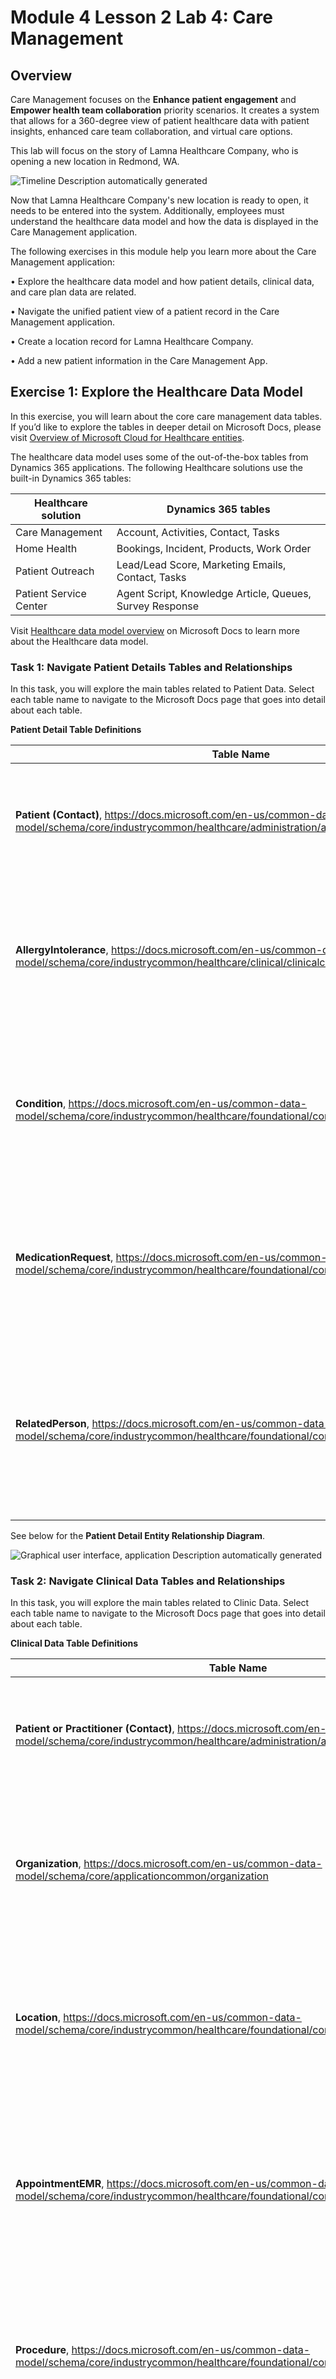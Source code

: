 # Module 4 Lesson 2 Lab 4: Care Management

## Overview

Care Management focuses on the **Enhance patient engagement** and **Empower health team collaboration** priority scenarios. It creates a system that allows for a 360-degree view of patient healthcare data with patient insights, enhanced care team collaboration, and virtual care options.    

This lab will focus on the story of Lamna Healthcare Company, who is opening a new location in Redmond, WA.

![Timeline Description automatically generated](./IMAGES/Lab04/L4P2.png)

Now that Lamna Healthcare Company's new location is ready to open, it needs to be entered into the system. Additionally, employees must understand the healthcare data model and how the data is displayed in the Care Management application.

The following exercises in this module help you learn more about the Care Management application:

•	Explore the healthcare data model and how patient details, clinical data, and care plan data are related.

•	Navigate the unified patient view of a patient record in the Care Management application.

•	Create a location record for Lamna Healthcare Company.

•	Add a new patient information in the Care Management App.

## Exercise 1: Explore the Healthcare Data Model

In this exercise, you will learn about the core care management data tables. If you’d like to explore the tables in deeper detail on Microsoft Docs, please visit [Overview of Microsoft Cloud for Healthcare entities](https://docs.microsoft.com/en-us/common-data-model/schema/core/industrycommon/healthcare/healthcare-overview).

The healthcare data model uses some of the out-of-the-box tables from Dynamics 365 applications. The following Healthcare solutions use the built-in Dynamics 365 tables:

| Healthcare solution    | Dynamics 365 tables                                      |
|------------------------|----------------------------------------------------------|
| Care Management        | Account, Activities, Contact, Tasks                      |
| Home Health            | Bookings, Incident, Products, Work Order                 |
| Patient Outreach       | Lead/Lead Score, Marketing Emails, Contact, Tasks        |
| Patient Service Center | Agent Script, Knowledge Article, Queues, Survey Response |

Visit [Healthcare data model overview](https://docs.microsoft.com/en-us/dynamics365/industry/healthcare/overview-data-model) on Microsoft Docs to learn more about the Healthcare data model.

### Task 1: Navigate Patient Details Tables and Relationships

In this task, you will explore the main tables related to Patient Data. Select each table name to navigate to the Microsoft Docs page that goes into detail about each table.

**Patient Detail Table Definitions**

| Table Name | Definition |
|----|----|
| **Patient (Contact)**, https://docs.microsoft.com/en-us/common-data-model/schema/core/industrycommon/healthcare/administration/administrationcore/contact | Person with whom a business unit has a relationship, such as customer, supplier, and colleague. |
| **AllergyIntolerance**, https://docs.microsoft.com/en-us/common-data-model/schema/core/industrycommon/healthcare/clinical/clinicalcore/allergyintolerance | Risk of harmful or undesirable, physiological response which is unique to an individual and associated with exposure to a substance. |
| **Condition**, https://docs.microsoft.com/en-us/common-data-model/schema/core/industrycommon/healthcare/foundational/commoncore/condition | A clinical condition, problem, diagnosis, or other event, situation, issue, or clinical concept that has risen to a level of concern. |
| **MedicationRequest**, https://docs.microsoft.com/en-us/common-data-model/schema/core/industrycommon/healthcare/foundational/commoncore/medicationrequest | An order or request for both supply of the medication and the instructions for administration of the medication to a patient. |
| **RelatedPerson**, https://docs.microsoft.com/en-us/common-data-model/schema/core/industrycommon/healthcare/foundational/commoncore/relatedperson | Information about a person that is involved in the care for a patient, but who is not the target of healthcare, nor has a formal responsibility in the care process. |

See below for the **Patient Detail Entity Relationship Diagram**.

![Graphical user interface, application Description automatically generated](./IMAGES/Lab04/L4P3.png)

### Task 2: Navigate Clinical Data Tables and Relationships

In this task, you will explore the main tables related to Clinic Data. Select each table name to navigate to the Microsoft Docs page that goes into detail about each table.

**Clinical Data Table Definitions**

| Table Name | Definition |
|----|----|
| **Patient or Practitioner (Contact)**, https://docs.microsoft.com/en-us/common-data-model/schema/core/industrycommon/healthcare/administration/administrationcore/contact | Person with whom a business unit has a relationship, such as customer, supplier, and colleague. |
| **Organization**, https://docs.microsoft.com/en-us/common-data-model/schema/core/applicationcommon/organization | Top level of the Microsoft Dynamics 365 business hierarchy. The organization can be a specific business, holding company, or corporation. |
| **Location**, https://docs.microsoft.com/en-us/common-data-model/schema/core/industrycommon/healthcare/foundational/commoncore/location | Details and position information for a physical place where services are provided and resources and participants may be stored, found, contained or accommodated. |
| **AppointmentEMR**, https://docs.microsoft.com/en-us/common-data-model/schema/core/industrycommon/healthcare/foundational/commoncore/appointmentemr | A booking of a healthcare event among patient(s), practitioner(s), related person(s) and/or device(s) for a specific date/time. This may result in one or more Encounter(s). |
| **Procedure**, https://docs.microsoft.com/en-us/common-data-model/schema/core/industrycommon/healthcare/foundational/commoncore/procedure | An action that is or was performed on a patient. This can be a physical intervention like an operation, or less invasive like counseling or hypnotherapy. |
| **Encounter**, https://docs.microsoft.com/en-us/common-data-model/schema/core/industrycommon/healthcare/foundational/commoncore/encounter | An interaction between a patient and healthcare provider(s) for the purpose of providing healthcare service(s) or assessing the health status of a patient. |
| **EpisodeOfCare**, https://docs.microsoft.com/en-us/common-data-model/schema/core/industrycommon/healthcare/foundational/commoncore/episodeofcare | An association between a patient and an organization / healthcare provider(s) during which time encounters may occur. |
| **Observation**, https://docs.microsoft.com/en-us/common-data-model/schema/core/industrycommon/healthcare/foundational/commoncore/observation | Measurements and simple assertions made about a patient, device or other subject. |
| **CodeableConcept**, https://docs.microsoft.com/en-us/common-data-model/schema/core/industrycommon/healthcare/foundational/commoncore/codeableconcept | A Codeable Concept represents a value that is usually supplied by providing a reference to one or more terminologies, but may also be defined by the provision of text. |

See below for the **Clinical Data Entity Relationship Diagram**.

![Graphical user interface, application Description automatically generated](./IMAGES/Lab04/L4P4.png)

### Task 3: Navigate Care Plan Management Tables and Relationships

In this task, you will explore the main tables related to Care Plan Management. Select each table name to navigate to the Microsoft Docs page that goes into detail about each table.

**Care Plan Management Table Definitions**

| Table Name | Definition |
|----|----|
| **Patient (Contact)**, https://docs.microsoft.com/en-us/common-data-model/schema/core/industrycommon/healthcare/administration/administrationcore/contact | Person with whom a business unit has a relationship, such as customer, supplier, and colleague. |
| **CarePlan**, https://docs.microsoft.com/en-us/common-data-model/schema/core/industrycommon/healthcare/foundational/commoncore/careplan | Describes the intention of how one or more practitioners intend to deliver care for a particular patient, group or community for a period of time, possibly limited to care for a specific condition |
| **CarePlanActivity**, https://docs.microsoft.com/en-us/common-data-model/schema/core/industrycommon/healthcare/clinical/clinicalcareteam/careplanactivity | Identifies a planned action to occur as part of the plan. For example, a medication to be used, lab tests to perform, self-monitoring, education, etc. |
| **CarePlanActivityGoal**, https://docs.microsoft.com/en-us/common-data-model/schema/core/industrycommon/healthcare/clinical/clinicalcareteam/careplanactivitygoal | Internal reference that identifies the goals that this activity is intended to contribute towards meeting. |
| **Goal**, https://docs.microsoft.com/en-us/common-data-model/schema/core/industrycommon/healthcare/clinical/clinicalcareteam/goal | Target objective for a user or a team for a specified time period. |
| **CarePlanGoal**, https://docs.microsoft.com/en-us/common-data-model/schema/core/industrycommon/healthcare/clinical/clinicalcareteam/careplangoal | Describes the intended objective(s) of carrying out the care plan. |
| **Encounter**, https://docs.microsoft.com/en-us/common-data-model/schema/core/industrycommon/healthcare/foundational/commoncore/encounter | An interaction between a patient and healthcare provider(s) for the purpose of providing healthcare service(s) or assessing the health status of a patient. |
| **Episode of Care**, https://docs.microsoft.com/en-us/common-data-model/schema/core/industrycommon/healthcare/foundational/commoncore/episodeofcare | An association between a patient and an organization / healthcare provider(s) during which time encounters may occur. |

See below for the **Care Plan Management Entity Relationship Diagram**.

![Graphical user interface, application Description automatically generated](./IMAGES/Lab04/L4P5.png)



## Exercise 2: Navigate Care Management Application

In this exercise, you'll navigate the patient record and explore information that's captured in the Care Management application. In this scenario, you'll examine the unified patient view to observe how a care team member would obtain a full view of clinical and non-clinical data for a specific patient.

1.  Navigate to [Power apps portal](http://make.powerapps.com) in an In-Private or Incognito window. If you are in an official training class, sign in with your assigned user.

2.	In Power Apps, select **Apps** on the left navigation pane. Select and open **Care Management** by clicking on the **play** button.
 
![image](./IMAGES/Lab04/image9.png)

3.	You'll be directed to **Health Analytics** under **Care management.** 
 
![image](./IMAGES/Lab04/image10.png)

The Care Coordinator Dashboard view is as shown in the below image.

![image](./IMAGES/Lab04/image12.svg) 

4.	Select **People** on the left navigation pane. Note that the default view is **Active Patients**. In your own time, you can switch the view to **Active Practitioners** and explore the practitioners form to observe how it differs from the patient form.
 
![image](./IMAGES/Lab04/image13.png)

5.	Find and select **Amber Rodriguez** from the **Active Patients** view. Open the record by double-clicking or selecting **Edit** in the command bar.

![image](./IMAGES/Lab04/image15.svg) 

6.	In the **Patient-Clinical** form, examine the **Summary** tab on Amber's patient record. The purpose of the patient record is to give a comprehensive view of Amber's latest information.

![image](./IMAGES/Lab04/image17.svg)
 
   1.	The **Patient snapshot** section displays a customizable view of the patient information. Select an item to display the details of the record on the right panel of the form.

   2.	In the **Active conditions** section, review Amber's preexisting conditions. You can drill down for more information or create a new condition for the patient.

   3.	In the **Clinical details** section, cycle through the various icons to review different medical details, including **Medications and prescriptions, Encounters, Results and diagnostics,** and **Procedures**. This method is simple and efficient for observing patient healthcare details.

![image](./IMAGES/Lab04/image19.svg)

   4.	**Assistant** section provides an overview of notifications so that the admin can check back later to stay updated.

   5.	Review the **Patient Interactions** section, which shows any activity, note, or post. You can filter and sort this section if necessary.

7.	Select the **Profile** tab.

![image](./IMAGES/Lab04/image21.svg)

8.	The **Profile** tab includes extra and non-clinical information, including the **Patient information, Patient relationships, Patient contact methods, Insurance coverage, Claims,** and **Medical identifiers** sections.

 
![image](./IMAGES/Lab04/image23.svg)

9.	Select the **Clinical timeline** tab. On this tab, a care team member can view a weekly calendar of the patient's clinical information and a list of upcoming or previous events.
 
![image](./IMAGES/Lab04/image25.svg)

10.	Select the **Upcoming events** dropdown menu on the right pane to view **Previous events.**
 
![image](./IMAGES/Lab04/image27.svg)

11.	Review the list of events that Amber had previously, including appointments, care plans, encounters, and medication requests.

![image](./IMAGES/Lab04/image29.svg) 

12.	Select the **Care Plan** tab. On this tab, the care team member has a full view of all care plans that are associated with the patient. This tab also includes a list of the patient's care plan activities and statistics for completed activities and goals. You can create a new care plan or filter by care plan type in this view.

 
![image](./IMAGES/Lab04/image31.svg)

13.	Select the **Care team** tab. On this tab, the care team member can find other members who might be providing care to the patient for current conditions and care plans.
 
![image](./IMAGES/Lab04/image33.svg)

14.	Select the **Related** tab to view other details that are related to the patient record.

![image](./IMAGES/Lab04/image35.svg) 

You've now explored the starting dashboards and the unified patient view features in the Care Management application.

   
## Exercise 3: Create a New Location

In this exercise, you will be creating a new Location record for the **Lamna Healthcare Company** Organization. They have opened a new branch in **Redmond, WA** and we need to ensure this location is in the system.

1.	In the Care Management application, select **Native Locations** in the left navigation pane under **Administration**.

2.	In the **All Locations** view, select **+ New**
 
![image](./IMAGES/Lab04/image37.svg)

3.	Fill in the following information for the new location:

    o	**Name** - Lamna Healthcare - Redmond, WA

    o	**Address City** - Redmond

    o	**Address State** - WA

    o	**Managing Organization** - Lamna Healthcare Company

4.	Select **Save & Close.**

![image](./IMAGES/Lab04/image39.svg) 

5.	In the left navigation, select **Organizations** to review the new location in its managing organization record. Change the grid view in the dropdown menu from **My Active Accounts** to **Active Accounts.**

![image](./IMAGES/Lab04/image41.svg) 

6.	While in the **Active Accounts** view, select the **Lamna Healthcare Company** organization.

![image](./IMAGES/Lab04/image43.svg) 

7.	On the Lamna Healthcare Company record, select the **Related** tab and then scroll down to select **Locations**.

![image](./IMAGES/Lab04/image45.svg) 

The newly created **Lamna Healthcare - Redmond, WA** location will show as associated with the record.

![image](./IMAGES/Lab04/image47.svg) 

You've now created a new location in Redmond, WA for Lamna Healthcare Company and have viewed it in the associated organization in the Care Management application.


## Exercise - Add Patient information in Care Management App

In this task, you continue to walkthrough by creating a new **Patient** and **Patient Encounter** record in the Care Management app, then assigning it a **Care Plan** and a **Care Team** based on the patient’s details. 

1.	Create a new **Patient** record in **Care Management** app by performing the following steps:

    a.	On top right corner of the **Care Management** home page, click on the **+** icon.

    b.	Select **Contact** from the list.
 
![image](./IMAGES/Lab04/image49.svg)

2.	Create a new **patient** record by filling out the following information:

    a.	**Contact Type**: Patient

    b.	**First Name**: Emma 

    c.	**Last Name**: Williams

    d.	**Email**: emmawilliams@contosopersonal.com

    e.	**Mobile Phone**: (561) 754-3010

    f.	**Business Phone**: (431) 754-3010

    g.	Click on **Save and Close**
 
![image](./IMAGES/Lab04/image51.svg)

3.	Click on the record you just created.
 
![image](./IMAGES/Lab04/image53.svg)

4.	Go to **Profile** tab. Enter the below details

    a.	Click on Edit icon for Home address and update the below details

       i.**Address**: 4 Illinois Drive

       ii.**City**: Bronx

       iii.**State/Province**: New York 

       iv.**Zip code**: 10452

       v.**Country**: United States of America
 
![image](./IMAGES/Lab04/image54.png)

![image](./IMAGES/Lab04/image56.svg)

![image](./IMAGES/Lab04/image58.svg)

5.	Click on **Save**.

6.	Click on **Related** drop-down and select **Encounters**.
 
![image](./IMAGES/Lab04/image60.svg)

7.	Click on **New Encounter.**
 
![image](./IMAGES/Lab04/image62.svg)

8.	Enter the following details for the new encounter:

    a.	**Name**: Regular Test

    b.	**Patient**: Emma Williams

    c.	**Status**: Planned 

    d.	**Start Date**: Tomorrow’s date - 8 AM

    e.	**End Date**: Tomorrow’s date – 11 AM

    f.	**Priority**: Routine

    g.	**Destination**: Lamna Healthcare Company

    h.	Click on **Save and Close.**
 
![image](./IMAGES/Lab04/image64.svg) 

![image](./IMAGES/Lab04/image66.svg)


9.	We will proceed with creating a new **Care Plan** and **Care Plan Team** for the Patient that we created in the previous step. In this step, we will create a **Care Plan** with one or more **Care Team member(s)** so that the whole care team can collaborate and provide better healthcare for the patient. Click on **Care Plan** tab. Click on **Blank** from the list.
 
![image](./IMAGES/Lab04/image68.svg)

10.	Enter the following details for new care plan:

    a.	**Plan name** - Emma Williams - Care Plan

    b.	**Status**: Active

    c.	**Start Date**: Tomorrow’s date and time is 8 AM

    d.	**End Date**: Tomorrow’s date and time is 11 AM 

    e.	**Encounter**: Regular Test

    f.	Click on **Save and Close**

![image](./IMAGES/Lab04/image70.svg) 

11.	Create a Care team by clicking on **Care team** tab and selecting **Add a new care team.**
 
![image](./IMAGES/Lab04/image72.svg)

12.	Enter the following details on the create new team wizard.

     a. Under **Create care team**

       i.**Care team name**: Emma Williams – Care Team

       ii.**Care plan**: Emma Williams – Care Plan

       iii.	**Context type**: Encounter

       iv.**Encounter**: Regular Test

![image](./IMAGES/Lab04/image74.svg)
 
    b.	Under **Add members**

       i.**Select member type** – Practitioners

       ii.**Search members** – Adrian King
 
![image](./IMAGES/Lab04/image76.svg)
    
    c.	Select member type – **Related persons** and add **Cameron Baker.** Click on **Next**.
 
![image](./IMAGES/Lab04/image78.svg)

13. Click on **Submit**.
 
![image](./IMAGES/Lab04/image80.svg)

In this module till now, you explored the Administration section of the Care Management application. In your own time, you can continue through the other sections of the application, including Care Management, Clinical Data, and Templates.
